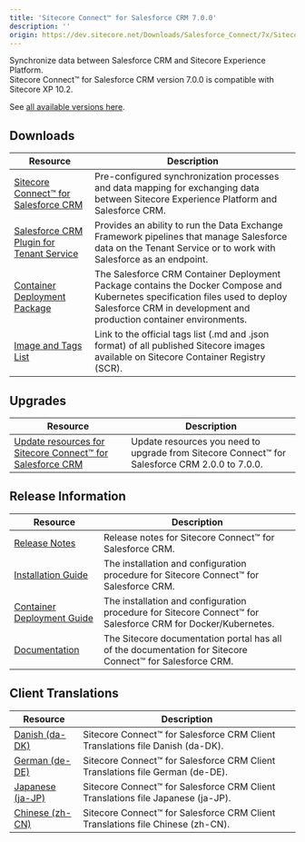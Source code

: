 ```yaml
---
title: 'Sitecore Connect™ for Salesforce CRM 7.0.0'
description: ''
origin: https://dev.sitecore.net/Downloads/Salesforce_Connect/7x/Sitecore_Connect_for_Salesforce_CRM_700
---
```


Synchronize data between Salesforce CRM and Sitecore Experience Platform.\
Sitecore Connect™ for Salesforce CRM version 7.0.0 is compatible with Sitecore XP 10.2.

See [all available versions here](/downloads/Salesforce_Connect).

## Downloads

| Resource                                                                                                                                                                                                                                                                                 | Description                                                                                                                                                                                        |
| ---------------------------------------------------------------------------------------------------------------------------------------------------------------------------------------------------------------------------------------------------------------------------------------- | -------------------------------------------------------------------------------------------------------------------------------------------------------------------------------------------------- |
| [Sitecore Connect™ for Salesforce CRM](https://scdp.blob.core.windows.net/downloads/Salesforce%20Connect/7x/Sitecore%20Connect%20for%20Salesforce%20CRM%20700/Secure/Sitecore%20Connect%20for%20Salesforce%20CRM%207.0.0%20rev.%2001480.zip)                                            | Pre-configured synchronization processes and data mapping for exchanging data between Sitecore Experience Platform and Salesforce CRM.                                                             |
| [Salesforce CRM Plugin for Tenant Service](https://scdp.blob.core.windows.net/downloads/Salesforce%20Connect/7x/Sitecore%20Connect%20for%20Salesforce%20CRM%20700/Secure/Sitecore%20Connect%20for%20Salesforce%20CRM%20Plugin%20for%20Tenant%20Service%207.0.0%20rev.%2001480.scwdp.zip) | Provides an ability to run the Data Exchange Framework pipelines that manage Salesforce data on the Tenant Service or to work with Salesforce as an endpoint.                                      |
| [Container Deployment Package](https://github.com/Sitecore/container-deployment/releases/tag/sfcrm%2F7.0.0.01480.302)                                                                                                                                                                    | The Salesforce CRM Container Deployment Package contains the Docker Compose and Kubernetes specification files used to deploy Salesforce CRM in development and production container environments. |
| [Image and Tags List](https://github.com/Sitecore/docker-images/tree/master/tags)                                                                                                                                                                                                        | Link to the official tags list (.md and .json format) of all published Sitecore images available on Sitecore Container Registry (SCR).                                                             |

## Upgrades

| Resource                                                                                                                              | Description                                                                                     |
| ------------------------------------------------------------------------------------------------------------------------------------- | ----------------------------------------------------------------------------------------------- |
| [Update resources for Sitecore Connect™ for Salesforce CRM](/downloads/Resource_files_for_Modules/1x/Resource_files_for_Modules_100) | Update resources you need to upgrade from Sitecore Connect™ for Salesforce CRM 2.0.0 to 7.0.0. |

## Release Information

| Resource                                                                                                                                                                                         | Description                                                                                                   |
| ------------------------------------------------------------------------------------------------------------------------------------------------------------------------------------------------ | ------------------------------------------------------------------------------------------------------------- |
| [Release Notes](/downloads/Salesforce_Connect/7x/Sitecore_Connect_for_Salesforce_CRM_700/Release_Notes)                                                                                          | Release notes for Sitecore Connect™ for Salesforce CRM.                                                      |
| [Installation Guide](https://doc.sitecore.com/xp/en/developers/salesforce-connect/70/sitecore-connect-for-salesforce-crm/install-sitecore-connect-for-salesforce-crm-on-prem.html)               | The installation and configuration procedure for Sitecore Connect™ for Salesforce CRM.                       |
| [Container Deployment Guide](https://doc.sitecore.com/xp/en/developers/salesforce-connect/70/sitecore-connect-for-salesforce-crm/install-sitecore-connect-for-salesforce-crm-on-containers.html) | The installation and configuration procedure for Sitecore Connect™ for Salesforce CRM for Docker/Kubernetes. |
| [Documentation](https://doc.sitecore.com/developers/salesforce-connect/70/sitecore-connect-for-salesforce-crm/en/sitecore-connect-for-salesforce-crm-configuration-guide.html)                   | The Sitecore documentation portal has all of the documentation for Sitecore Connect™ for Salesforce CRM.     |

## Client Translations

| Resource                                                                                                                                                                                                                             | Description                                                                      |
| ------------------------------------------------------------------------------------------------------------------------------------------------------------------------------------------------------------------------------------ | -------------------------------------------------------------------------------- |
| [Danish (da-DK)](<https://scdp.blob.core.windows.net/downloads/Salesforce%20Connect/7x/Sitecore%20Connect%20for%20Salesforce%20CRM%20700/Secure/Sitecore%20Connect%20for%20Salesforce%20CRM%207.0.0%20rev.%2001480%20(da-DK).zip>)   | Sitecore Connect™ for Salesforce CRM Client Translations file Danish (da-DK).   |
| [German (de-DE)](<https://scdp.blob.core.windows.net/downloads/Salesforce%20Connect/7x/Sitecore%20Connect%20for%20Salesforce%20CRM%20700/Secure/Sitecore%20Connect%20for%20Salesforce%20CRM%207.0.0%20rev.%2001480%20(de-DE).zip>)   | Sitecore Connect™ for Salesforce CRM Client Translations file German (de-DE).   |
| [Japanese (ja-JP)](<https://scdp.blob.core.windows.net/downloads/Salesforce%20Connect/7x/Sitecore%20Connect%20for%20Salesforce%20CRM%20700/Secure/Sitecore%20Connect%20for%20Salesforce%20CRM%207.0.0%20rev.%2001480%20(ja-JP).zip>) | Sitecore Connect™ for Salesforce CRM Client Translations file Japanese (ja-JP). |
| [Chinese (zh-CN)](<https://scdp.blob.core.windows.net/downloads/Salesforce%20Connect/7x/Sitecore%20Connect%20for%20Salesforce%20CRM%20700/Secure/Sitecore%20Connect%20for%20Salesforce%20CRM%207.0.0%20rev.%2001480%20(zh-CN).zip>)  | Sitecore Connect™ for Salesforce CRM Client Translations file Chinese (zh-CN).  |
